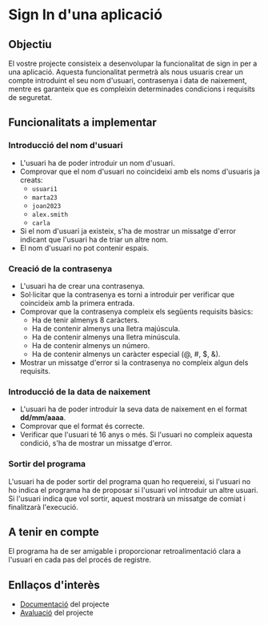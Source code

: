 # Sign In d'una aplicació

## Objectiu

El vostre projecte consisteix a desenvolupar la funcionalitat de sign in per a una aplicació. Aquesta funcionalitat permetrà als nous usuaris crear un compte introduint el seu nom d'usuari, contrasenya i data de naixement, mentre es garanteix que es compleixin determinades condicions i requisits de seguretat.

## Funcionalitats a implementar

### Introducció del nom d'usuari

- L'usuari ha de poder introduir un nom d'usuari.
- Comprovar que el nom d'usuari no coincideixi amb els noms d'usuaris ja creats:
  - `usuari1`
  - `marta23`
  - `joan2023`
  - `alex.smith`
  - `carla`
- Si el nom d'usuari ja existeix, s'ha de mostrar un missatge d'error indicant que l'usuari ha de triar un altre nom.
- El nom d'usuari no pot contenir espais.

### Creació de la contrasenya

- L'usuari ha de crear una contrasenya.
- Sol·licitar que la contrasenya es torni a introduir per verificar que coincideix amb la primera entrada.
- Comprovar que la contrasenya compleix els següents requisits bàsics:
  - Ha de tenir almenys 8 caràcters.
  - Ha de contenir almenys una lletra majúscula.
  - Ha de contenir almenys una lletra minúscula.
  - Ha de contenir almenys un número.
  - Ha de contenir almenys un caràcter especial (@, #, $, &).
- Mostrar un missatge d'error si la contrasenya no compleix algun dels requisits.

### Introducció de la data de naixement

- L'usuari ha de poder introduir la seva data de naixement en el format **dd/mm/aaaa**.
- Comprovar que el format és correcte.
- Verificar que l'usuari té 16 anys o més. Si l'usuari no compleix aquesta condició, s'ha de mostrar un missatge d'error.

### Sortir del programa

L'usuari ha de poder sortir del programa quan ho requereixi, si l'usuari no ho indica el programa ha de proposar si l'usuari vol introduir un altre usuari. Si l'usuari indica que vol sortir, aquest mostrarà un missatge de comiat i finalitzarà l'execució.

## A tenir en compte

El programa ha de ser amigable i proporcionar retroalimentació clara a l'usuari en cada pas del procés de registre.

## Enllaços d'interès

- [Documentació](./Documentació.md) del projecte
- [Avaluació](./Avaluació.md) del projecte
